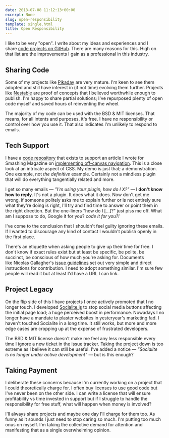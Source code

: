 ```yaml
---
date: 2013-07-08 11:12:13+00:00
excerpt: None
slug: open-responsibility
template: single.html
title: Open Responsibility
---
```


I like to be very "open". I write about my ideas and experiences and I share [code projects on GitHub](https://github.com/dbushell?tab=repositories). There are many reasons for this. High on that list are the improvements I gain as a professional in this industry.

## Sharing Code

Some of my projects like [Pikaday](https://github.com/dbushell/Pikaday) are very mature. I'm keen to see them adopted and still have interest in (if not time) evolving them further. Projects like [Nestable](https://github.com/dbushell/Nestable) are proof of concepts that I believed worthwhile enough to publish. I'm happy to share partial solutions; I've repurposed plenty of open code myself and saved hours of reinventing the wheel.

The majority of my code can be used with the BSD & MIT licenses. That means, for all intents and purposes, it's free. I have no responsibility or control over how you use it. That also indicates I'm unlikely to respond to emails.

## Tech Support

I have a [code repository](https://github.com/dbushell/Responsive-Off-Canvas-Menu) that exists to support an article I wrote for Smashing Magazine on [implementing off-canvas navigation](http://coding.smashingmagazine.com/2013/01/15/off-canvas-navigation-for-responsive-website/). This is a close look at an intricate aspect of CSS. My demo is just that; a demonstration. One example, not _the definitive_ example. Certainly not a mindless plugin that will do everything tangentially related and more.

I get so many emails — _"I'm using your plugin, how do I X?"_ — **I don't know how to reply**. It's not a plugin. It does what it does. Now don't get me wrong, if someone politely asks me to explain further or is not entirely sure what they're doing is right, I'll try and find time to answer or point them in the right direction. But the one-liners "how do I […]?" just piss me off. What am I suppose to do, Google it for you? _code it for you?!_

I've come to the conclusion that I shouldn't feel guilty ignoring these emails. If I wanted to discourage any kind of contact I wouldn't publish openly in the first place.

There's an etiquette when asking people to give up their time for free. I don't know if exact rules exist but at least be specific, be polite, be succinct, be conscious of how much you're asking for. Documents like Nicolas Gallagher's [issue guidelines](https://github.com/necolas/issue-guidelines) set out very simple and direct instructions for contribution. I need to adopt something similar. I'm sure few people will read it but at least I'd have a URL I can link.

## Project Legacy

On the flip side of this I have projects I once actively promoted that I no longer touch. I developed [Socialite.js](http://socialitejs.com/) to stop social media buttons affecting the initial page load; a huge perceived boost in performance. Nowadays I no longer have a mandate to plaster websites in yesteryear's marketing fad. I haven't touched Socialite in a long time. It still works, but more and more edge cases are cropping up at the expense of frustrated developers.

The BSD & MIT license doesn't make me feel any less responsible every time I ignore a new ticket in the issue tracker. Taking the project down is too extreme as I believe it can still be useful. I've added a notice — _"Socialite is no longer under active development"_ — but is this enough?

## Taking Payment

I deliberate these concerns because I'm currently working on a project that I could theoretically charge for. I often buy licenses to use good code but I've never been on the other side. I can write a license that will ensure profitability vs time invested in support but if I struggle to handle the responsibility for free stuff, what will happen when money is involved?

I'll always share projects and maybe one day I'll charge for them too. As funny as it sounds I just need to stop caring so much. I'm putting too much onus on myself. I'm taking the collective demand for attention and manifesting that as a single overwhelming opinion.
